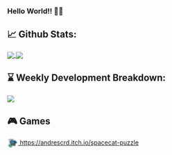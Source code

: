 ### Hello World!! 🎯️🚀️

## 📈 **Github Stats:**

<a href="#">
  <img align="center" src="https://github-readme-stats.vercel.app/api?username=andrescrd&show_icons=true&include_all_commits=true&count_private=true&hide=stars,prs&theme=dark" />
</a>
<a href="#">
  <img align="center" src="https://github-readme-stats.vercel.app/api/top-langs/?username=andrescrd&layout=compact&theme=dark&hide=ShaderLab,JavaScript" />
</a>

## ⌛ **Weekly Development Breakdown:**

<a href="#">
  <img align="center" src="https://github-readme-stats.vercel.app/api/wakatime?username=andrescrd&langs_count=5&layout=compact&theme=dark" />
</a>


## 🎮 **Games**  
  
 <a href="https://andrescrd.itch.io/spacecat-puzzle">
   <img align="center" width="25px" src="https://github.com/andrescrd/assets/blob/master/cat_with_bot.png" />
   <span>https://andrescrd.itch.io/spacecat-puzzle</span>
 </a>
